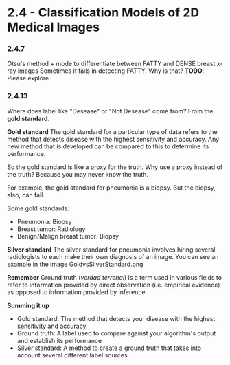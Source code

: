 # 2.4 - Classification Models of 2D Medical Images

### 2.4.7
Otsu's method + mode to differentiate between FATTY and DENSE breast x-ray images
Sometimes it fails in detecting FATTY. Why is that?
**TODO**: Please explore

### 2.4.13

Where does label like "Desease" or "Not Desease" come from? From the **gold standard**.

**Gold standard**
The gold standard for a particular type of data refers to the method that detects disease with the highest sensitivity and accuracy. Any new method that is developed can be compared to this to determine its performance.

So the gold standard is like a proxy for the truth.
Why use a proxy instead of the truth? Because you may never know the truth.

For example, the gold standard for pneumonia is a biopsy. But the biopsy, also, can fail.


Some gold standards:
* Pneumonia:					Biopsy
* Breast tumor:					Radiology
* Benign/Malign breast tumor:	Biopsy


**Silver standard**
The silver standard for pneumonia involves hiring several radiologists to each make their own diagnosis of an image.
You can see an example in the image GoldvsSilverStandard.png


**Remember**
Ground truth (_verdad terrenal_) is a term used in various fields to refer to information provided by direct observation (i.e. empirical evidence) as opposed to information provided by inference.



**Summing it up**
* Gold standard: The method that detects your disease with the highest sensitivity and accuracy.
* Ground truth: A label used to compare against your algorithm's output and establish its performance
* Silver standard: A method to create a ground truth that takes into account several different label sources